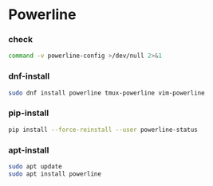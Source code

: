# Powerline

### check
```sh
command -v powerline-config >/dev/null 2>&1
```

### dnf-install
```sh
sudo dnf install powerline tmux-powerline vim-powerline
```

### pip-install
```sh
pip install --force-reinstall --user powerline-status
```

### apt-install
```sh
sudo apt update
sudo apt install powerline
```

